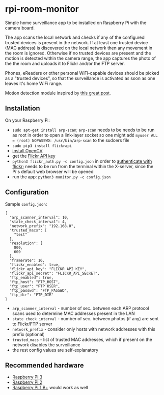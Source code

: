 # rpi-room-monitor

Simple home surveillance app to be installed on Raspberry Pi with the camera board. 

The app scans the local network and checks if any of the configured trusted devices is present in the network.
If at least one trusted device (MAC address) is discovered on the local network then any movement in the room is ignored.
Otherwise if no trusted devices are present and the motion is detected within the camera range, the app captures the photo
of the the room and uploads it to Flickr and/or the FTP server.

Phones, eReaders or other personal WiFi-capable devices should be picked as a "trusted devices", so that the surveillance
is activated as soon as one leaves it's home WiFi range.

Motion detection module inspired by [this great post](http://www.pyimagesearch.com/2015/06/01/home-surveillance-and-motion-detection-with-the-raspberry-pi-python-and-opencv/).

## Installation
On your Raspberry Pi:
- `sudo apt-get install arp-scan`; `arp-scan` needs to be needs to be run as root in order to open a link-layer socket so one might add `myuser ALL = (root) NOPASSWD: /usr/bin/arp-scan` to the sudoers file
- `sudo pip3 install flickrapi`
- [install OpenCV](http://www.pyimagesearch.com/2015/07/20/install-opencv-3-0-and-python-3-4-on-ubuntu/)
- get the [Flickr API key](https://www.flickr.com/services/apps/create/)
- `python3 flickr_auth.py -c config.json` in order to [authenticate with flickr](https://stuvel.eu/flickrapi-doc/3-auth.html#authenticating-without-local-web-server); needs to be run from the terminal within the X-server, since the Pi's default web browser will be opened
- run the app: `python3 monitor.py -c config.json`

## Configuration
Sample `config.json`:
```
{
  "arp_scanner_interval": 10,
  "state_check_interval": 4,
  "network_prefix": "192.168.0",
  "trusted_macs": [
    "test"
  ],
  "resolution": [
    800,
    600
  ],
  "framerate": 16,
  "flickr_enabled": true,
  "flickr_api_key": "FLICKR_API_KEY",
  "flickr_api_secret": "FLICKR_API_SECRET",
  "ftp_enabled": true,
  "ftp_host": "FTP_HOST",
  "ftp_user": "FTP_USER",
  "ftp_passwd": "FTP_PASSWD",
  "ftp_dir": "FTP_DIR"
}
```
- `arp_scanner_interval` - number of sec. between each ARP protocol scans used to determine MAC addresses present in the LAN
- `state_check_interval` - number of sec. between photos (if any) are sent to Flickr/FTP server
- `network_prefix` - consider only hosts with network addresses with this prefix (optional)
- `trusted_macs` - list of trusted MAC addresses, which if present on the network disables the surveillance
- the rest config values are self-explanatory

## Recommended hardware
- [Raspberry Pi 3](https://www.raspberrypi.org/products/raspberry-pi-3-model-b/)
- [Raspberry Pi 2](https://www.raspberrypi.org/products/raspberry-pi-2-model-b/)
- [Raspberry Pi 1 B+](https://www.raspberrypi.org/products/model-b-plus/) would work as well